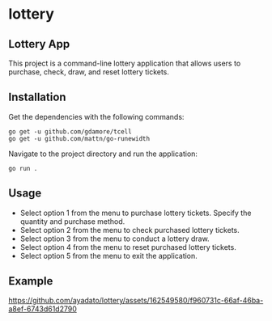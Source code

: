 # lottery
## Lottery App
This project is a command-line lottery application that allows users to purchase, check, draw, and reset lottery tickets.

## Installation

Get the dependencies with the following commands:

```
go get -u github.com/gdamore/tcell
go get -u github.com/mattn/go-runewidth
```
Navigate to the project directory and run the application:
```
go run .
```

## Usage
- Select option 1 from the menu to purchase lottery tickets. Specify the quantity and purchase method.
- Select option 2 from the menu to check purchased lottery tickets.
- Select option 3 from the menu to conduct a lottery draw.
- Select option 4 from the menu to reset purchased lottery tickets.
- Select option 5 from the menu to exit the application.

## Example
https://github.com/ayadato/lottery/assets/162549580/f960731c-66af-46ba-a8ef-6743d61d2790

